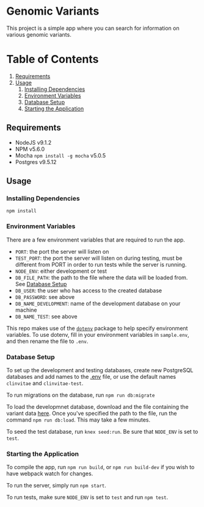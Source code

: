 # Genomic Variants

This project is a simple app where you can search for information on various genomic variants.

# Table of Contents

1. [Requirements](#requirements)
1. [Usage](#Usage)
   1. [Installing Dependencies](#installing-dependencies)
   1. [Environment Variables](#environment-variables)
   1. [Database Setup](#database-setup)
   1. [Starting the Application](#starting-the-application)

## Requirements

- NodeJS v9.1.2
- NPM v5.6.0
- Mocha `npm install -g mocha` v5.0.5
- Postgres v9.5.12

## Usage

### Installing Dependencies

`npm install`

### Environment Variables

There are a few environment variables that are required to run the app.

- `PORT`: the port the server will listen on
- `TEST_PORT`: the port the server will listen on during testing, must be different from PORT in order to run tests while the server is running.
- `NODE_ENV`: either development or test
- `DB_FILE_PATH`: the path to the file where the data will be loaded from. See [Database Setup](#database-setup)
- `DB_USER`: the user who has access to the created database
- `DB_PASSWORD`: see above
- `DB_NAME_DEVELOPMENT`: name of the development database on your machine
- `DB_NAME_TEST`: see above


This repo makes use of the [`dotenv`](https://www.npmjs.com/package/dotenv) package to help specify environment variables. To use dotenv, fill in your environment variables in `sample.env`, and then rename the file to `.env`.

### Database Setup

To set up the development and testing databases, create new PostgreSQL databases and add names to the [.env](#environment-variables) file, or use the default names `clinvitae` and `clinvitae-test`.

To run migrations on the database, run `npm run db:migrate`

To load the developmnet database, download and the file containing the variant data [here](http://clinvitae.invitae.com/download). Once you've specified the path to the file, run the command `npm run db:load`. This may take a few minutes.

To seed the test database, run `knex seed:run`. Be sure that `NODE_ENV` is set to `test`.

### Starting the Application

To compile the app, run `npm run build`, or `npm run build-dev` if you wish to have webpack watch for changes.

To run the server, simply run `npm start`.

To run tests, make sure `NODE_ENV` is set to `test` and run `npm test`.
